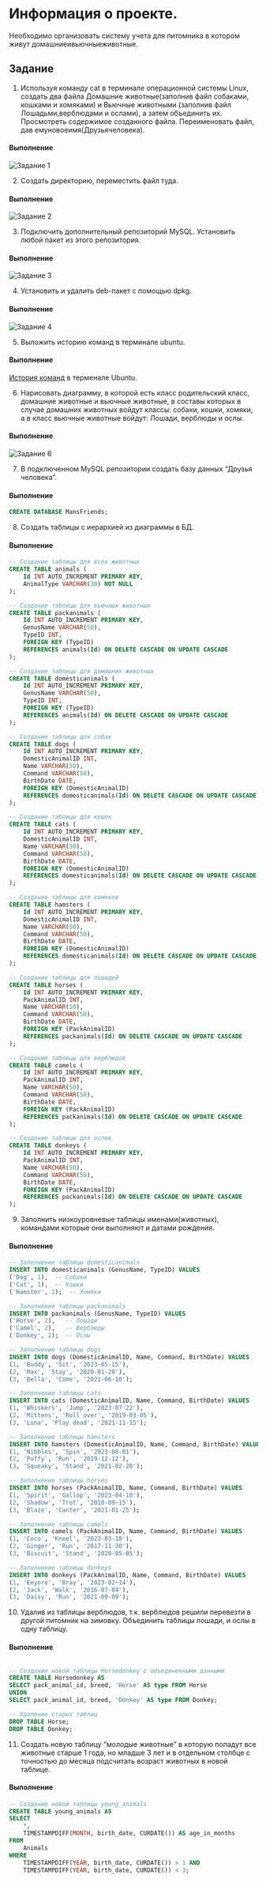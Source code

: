 # Информация о проекте.  
Необходимо организовать систему учета для питомника в котором живут домашниеивьючныеживотные.  
## Задание  
1. Используя команду cat в терминале операционной системы Linux, создать два файла Домашние животные(заполнив файл собаками, кошками и хомяками) и Вьючные животными (заполнив файл Лошадьми,верблюдами и ослами), а затем объединить их. Просмотреть содержимое созданного файла. Переименовать файл, дав емуновоеимя(Друзьячеловека).
#### Выполнение
![Задание 1](https://github.com/ArtRadchenko/AnimalHub/blob/main/Screenshots/task01.jpg)  

2. Создать директорию, переместить файл туда.
#### Выполнение
![Задание 2](https://github.com/ArtRadchenko/AnimalHub/blob/main/Screenshots/task02.jpg)  

3. Подключить дополнительный репозиторий MySQL. Установить любой пакет из этого репозитория.
#### Выполнение
![Задание 3](https://github.com/ArtRadchenko/AnimalHub/blob/main/Screenshots/task03.jpg)  

4. Установить и удалить deb-пакет с помощью dpkg.
#### Выполнение
![Задание 4](https://github.com/ArtRadchenko/AnimalHub/blob/main/Screenshots/task04.jpg)  

5. Выложить историю команд в терминале ubuntu.
#### Выполнение
[История команд](https://github.com/ArtRadchenko/AnimalHub/blob/main/bash.txt) в терменале Ubuntu.  

6. Нарисовать диаграмму, в которой есть класс родительский класс, домашние животные и вьючные животные, в составы которых в случае домашних животных войдут классы: собаки, кошки, хомяки, а в класс вьючные животные войдут: Лошади, верблюды и ослы.
#### Выполнение
![Задание 6](https://github.com/ArtRadchenko/AnimalHub/blob/main/Screenshots/uml.jpg)  

7. В подключенном MySQL репозитории создать базу данных “Друзья человека”.
#### Выполнение
```sql
CREATE DATABASE MansFriends;
```  

8. Создать таблицы с иерархией из диаграммы в БД.  
#### Выполнение
```sql
-- Создание таблицы для всех животных
CREATE TABLE animals (
    Id INT AUTO_INCREMENT PRIMARY KEY, 
    AnimalType VARCHAR(30) NOT NULL
);

-- Создание таблицы для вьючных животных
CREATE TABLE packanimals (
    Id INT AUTO_INCREMENT PRIMARY KEY,
    GenusName VARCHAR(50),
    TypeID INT,
    FOREIGN KEY (TypeID)
    REFERENCES animals(Id) ON DELETE CASCADE ON UPDATE CASCADE
);

-- Создание таблицы для домашних животных
CREATE TABLE domesticanimals (
    Id INT AUTO_INCREMENT PRIMARY KEY,
    GenusName VARCHAR(50),
    TypeID INT,
    FOREIGN KEY (TypeID)
    REFERENCES animals(Id) ON DELETE CASCADE ON UPDATE CASCADE
);

-- Создание таблицы для собак
CREATE TABLE dogs (
    Id INT AUTO_INCREMENT PRIMARY KEY,
    DomesticAnimalID INT,
    Name VARCHAR(50),
    Command VARCHAR(50),
    BirthDate DATE,
    FOREIGN KEY (DomesticAnimalID)
    REFERENCES domesticanimals(Id) ON DELETE CASCADE ON UPDATE CASCADE
);

-- Создание таблицы для кошек
CREATE TABLE cats (
    Id INT AUTO_INCREMENT PRIMARY KEY,
    DomesticAnimalID INT,
    Name VARCHAR(50),
    Command VARCHAR(50),
    BirthDate DATE,
    FOREIGN KEY (DomesticAnimalID)
    REFERENCES domesticanimals(Id) ON DELETE CASCADE ON UPDATE CASCADE
);

-- Создание таблицы для хомяков
CREATE TABLE hamsters (
    Id INT AUTO_INCREMENT PRIMARY KEY,
    DomesticAnimalID INT,
    Name VARCHAR(50),
    Command VARCHAR(50),
    BirthDate DATE,
    FOREIGN KEY (DomesticAnimalID)
    REFERENCES domesticanimals(Id) ON DELETE CASCADE ON UPDATE CASCADE
);

-- Создание таблицы для лошадей
CREATE TABLE horses (
    Id INT AUTO_INCREMENT PRIMARY KEY,
    PackAnimalID INT,
    Name VARCHAR(50),
    Command VARCHAR(50),
    BirthDate DATE,
    FOREIGN KEY (PackAnimalID)
    REFERENCES packanimals(Id) ON DELETE CASCADE ON UPDATE CASCADE
);

-- Создание таблицы для верблюдов
CREATE TABLE camels (
    Id INT AUTO_INCREMENT PRIMARY KEY,
    PackAnimalID INT,
    Name VARCHAR(50),
    Command VARCHAR(50),
    BirthDate DATE,
    FOREIGN KEY (PackAnimalID)
    REFERENCES packanimals(Id) ON DELETE CASCADE ON UPDATE CASCADE
);

-- Создание таблицы для ослов
CREATE TABLE donkeys (
    Id INT AUTO_INCREMENT PRIMARY KEY,
    PackAnimalID INT,
    Name VARCHAR(50),
    Command VARCHAR(50),
    BirthDate DATE,
    FOREIGN KEY (PackAnimalID)
    REFERENCES packanimals(Id) ON DELETE CASCADE ON UPDATE CASCADE
);
```  

9. Заполнить низкоуровневые таблицы именами(животных), командами которые они выполняют и датами рождения.
#### Выполнение
```sql
-- Заполнение таблицы domesticanimals
INSERT INTO domesticanimals (GenusName, TypeID) VALUES 
('Dog', 1),  -- Собаки
('Cat', 1),  -- Кошки
('Hamster', 1);  -- Хомяки

-- Заполнение таблицы packanimals
INSERT INTO packanimals (GenusName, TypeID) VALUES 
('Horse', 2),   -- Лошади
('Camel', 2),   -- Верблюды
('Donkey', 2);  -- Ослы

-- Заполнение таблицы dogs
INSERT INTO dogs (DomesticAnimalID, Name, Command, BirthDate) VALUES 
(1, 'Buddy', 'Sit', '2023-05-15'),
(2, 'Max', 'Stay', '2020-01-20'),
(3, 'Bella', 'Come', '2021-06-10');

-- Заполнение таблицы cats
INSERT INTO cats (DomesticAnimalID, Name, Command, BirthDate) VALUES 
(1, 'Whiskers', 'Jump', '2023-07-22'),
(2, 'Mittens', 'Roll over', '2019-03-05'),
(3, 'Luna', 'Play dead', '2021-11-15');

-- Заполнение таблицы hamsters
INSERT INTO hamsters (DomesticAnimalID, Name, Command, BirthDate) VALUES 
(1, 'Nibbles', 'Spin', '2023-08-01'),
(2, 'Puffy', 'Run', '2019-12-12'),
(3, 'Squeaky', 'Stand', '2021-02-20');

-- Заполнение таблицы horses
INSERT INTO horses (PackAnimalID, Name, Command, BirthDate) VALUES 
(1, 'Spirit', 'Gallop', '2023-04-10'),
(2, 'Shadow', 'Trot', '2018-09-15'),
(3, 'Blaze', 'Canter', '2021-01-25');

-- Заполнение таблицы camels
INSERT INTO camels (PackAnimalID, Name, Command, BirthDate) VALUES 
(1, 'Coco', 'Kneel', '2023-03-18'),
(2, 'Ginger', 'Run', '2017-11-30'),
(3, 'Biscuit', 'Stand', '2020-05-05');

-- Заполнение таблицы donkeys
INSERT INTO donkeys (PackAnimalID, Name, Command, BirthDate) VALUES 
(1, 'Eeyore', 'Bray', '2023-02-14'),
(2, 'Jack', 'Walk', '2016-07-04'),
(3, 'Daisy', 'Run', '2021-09-09');
```  

10. Удалив из таблицы верблюдов, т.к. верблюдов решили перевезти в другой питомник на зимовку. Объединить таблицы лошади, и ослы в одну таблицу.
#### Выполнение
```sql

```  

```sql
-- Создание новой таблицы Horsedonkey с объединенными данными
CREATE TABLE Horsedonkey AS
SELECT pack_animal_id, breed, 'Horse' AS type FROM Horse
UNION
SELECT pack_animal_id, breed, 'Donkey' AS type FROM Donkey;

-- Удаление старых таблиц
DROP TABLE Horse;
DROP TABLE Donkey;
```  
11. Создать новую таблицу “молодые животные” в которую попадут все животные старше 1 года, но младше 3 лет и в отдельном столбце с точностью до месяца подсчитать возраст животных в новой таблице.
#### Выполнение
```sql
-- Создание новой таблицы young_animals
CREATE TABLE young_animals AS
SELECT 
    *,
    TIMESTAMPDIFF(MONTH, birth_date, CURDATE()) AS age_in_months
FROM 
    Animals
WHERE 
    TIMESTAMPDIFF(YEAR, birth_date, CURDATE()) > 1 AND 
    TIMESTAMPDIFF(YEAR, birth_date, CURDATE()) < 3;
```